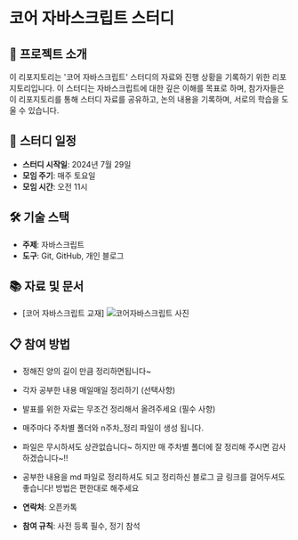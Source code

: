 # 코어 자바스크립트 스터디

## 🚀 프로젝트 소개

이 리포지토리는 '코어 자바스크립트' 스터디의 자료와 진행 상황을 기록하기 위한 리포지토리입니다. 이 스터디는 자바스크립트에 대한 깊은 이해를 목표로 하며, 참가자들은 이 리포지토리를 통해 스터디 자료를 공유하고, 논의 내용을 기록하며, 서로의 학습을 도울 수 있습니다.

## 📅 스터디 일정

- **스터디 시작일**: 2024년 7월 29일
- **모임 주기**: 매주 토요일
- **모임 시간**: 오전 11시

## 🛠️ 기술 스택

- **주제**: 자바스크립트 
- **도구**: Git, GitHub, 개인 블로그

## 📚 자료 및 문서
- [코어 자바스크립트 교재]
![코어자바스크립트 사진](https://github.com/user-attachments/assets/39920d36-3a69-456e-93ee-ae7a09c03e87)



## 📋 참여 방법
-  정해진 양의 길이 만큼 정리하면됩니다~
-  각자 공부한 내용 매일매일 정리하기 (선택사항)
-  발표를 위한 자료는 무조건 정리해서 올려주세요 (필수 사항)
-  매주마다 주차별 폴더와 n주차_정리 파일이 생성 됩니다.
-  파일은 무시하셔도 상관없습니다~ 하지만 매 주차별 폴더에 잘 정리해 주시면 감사하겠습니다~!!
-  공부한 내용을 md 파일로 정리하셔도 되고 정리하신 블로그 글 링크를 걸어두셔도 좋습니다! 방법은 편한대로 해주세요


- **연락처**: 오픈카톡
- **참여 규칙**: 사전 등록 필수, 정기 참석
